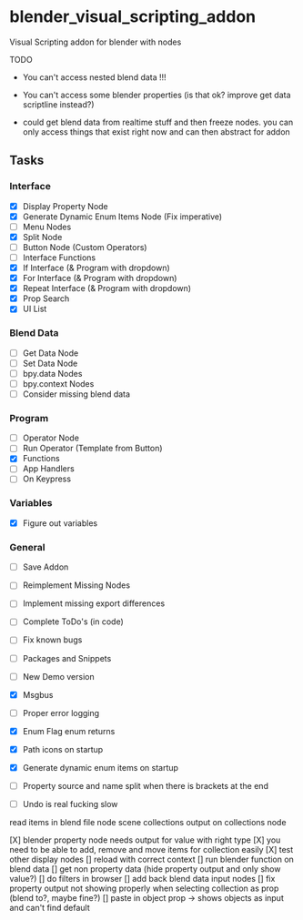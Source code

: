 # blender_visual_scripting_addon
Visual Scripting addon for blender with nodes


TODO
- You can't access nested blend data !!!
- You can't access some blender properties (is that ok? improve get data scriptline instead?)

- could get blend data from realtime stuff and then freeze nodes. you can only access things that exist right now and can then abstract for addon


## Tasks
### Interface
- [X] Display Property Node
- [X] Generate Dynamic Enum Items Node (Fix imperative)
- [ ] Menu Nodes
- [X] Split Node
- [ ] Button Node (Custom Operators)
- [ ] Interface Functions
- [X] If Interface (& Program with dropdown)
- [X] For Interface (& Program with dropdown)
- [X] Repeat Interface (& Program with dropdown)
- [X] Prop Search
- [X] UI List

### Blend Data
- [ ] Get Data Node
- [ ] Set Data Node
- [ ] bpy.data Nodes
- [ ] bpy.context Nodes
- [ ] Consider missing blend data

### Program
- [ ] Operator Node
- [ ] Run Operator (Template from Button)
- [X] Functions
- [ ] App Handlers
- [ ] On Keypress

### Variables
- [X] Figure out variables

### General
- [ ] Save Addon
- [ ] Reimplement Missing Nodes
- [ ] Implement missing export differences
- [ ] Complete ToDo's (in code)
- [ ] Fix known bugs
- [ ] Packages and Snippets
- [ ] New Demo version
- [X] Msgbus
- [ ] Proper error logging
- [X] Enum Flag enum returns
- [X] Path icons on startup
- [X] Generate dynamic enum items on startup
- [ ] Property source and name split when there is brackets at the end
- [ ] Undo is real fucking slow


read items in blend file node
scene collections output on collections node


[X] blender property node needs output for value with right type
[X] you need to be able to add, remove and move items for collection easily
[X] test other display nodes
[] reload with correct context
[] run blender function on blend data
[] get non property data (hide property output and only show value?)
[] do filters in browser
[] add back blend data input nodes
[] fix property output not showing properly when selecting collection as prop (blend to?, maybe fine?)
[] paste in object prop -> shows objects as input and can't find default